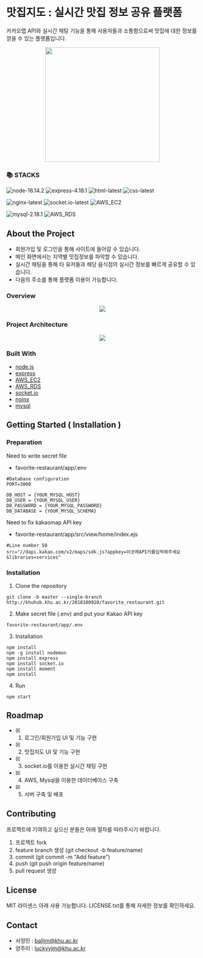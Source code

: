 # 맛집지도 : 실시간 맛집 정보 공유 플랫폼

카카오맵 API와 실시간 채팅 기능을 통해 사용자들과 소통함으로써 맛집에 대한 정보를 얻을 수 있는 플랫폼입니다.

<div align="center">
    <img src="/uploads/6f062fddb950cee4e27b99e9f337ebbf/로고.png" width="300" height="300">
</div>

### 📚 STACKS

![node-16.14.2](https://img.shields.io/badge/Node-16.14.2-green)
![express-4.18.1](https://img.shields.io/badge/Express-4.18.1-green)
![html-latest](https://img.shields.io/badge/html-5.2-green)
![css-latest](https://img.shields.io/badge/css-3-green)

![nginx-latest](https://img.shields.io/badge/nginx-latest-blue)
![socket.io-latest](https://img.shields.io/badge/socket.io-latest-blue)
![AWS_EC2](https://img.shields.io/badge/AWS_EC2-blue)

![mysql-2.18.1](https://img.shields.io/badge/Mysql-2.18.1-yellowgreen)
![AWS_RDS](https://img.shields.io/badge/AWS_RDS-yellowgreen)

## About the Project

- 회원가입 및 로그인을 통해 사이트에 들어갈 수 있습니다.
- 메인 화면에서는 지역별 맛집정보를 파악할 수 있습니다.
- 실시간 채팅을 통해 타 유저들과 해당 음식점의 실시간 정보를 빠르게 공유할 수 있습니다.
- 다음의 주소를 통해 플랫폼 이용이 가능합니다.

### Overview

<div align="center">
    <img src="/uploads/4205b64858a27863e564579998ce0461/overview.png">
</div>

### Project Architecture

<div align="center">
    <img src="/uploads/af7ba588e17279d3f7713b5bf3662f66/아키텍처.png">
</div>

### Built With

- [node.js](https://nodejs.org/ko/)
- [express](https://expressjs.com/ko/)
- [AWS_EC2](https://aws.amazon.com/ko/)
- [AWS_RDS](https://aws.amazon.com/ko/)
- [socket.io](https://socket.io/)
- [nginx](https://www.nginx.com/)
- [mysql](https://www.mysql.com/)

## Getting Started ( Installation )

### Preparation

Need to write secret file

- favorite-restaurant/app/.env

```
#Database configuration
PORT=3000

DB_HOST = {YOUR_MYSQL_HOST}
DB_USER = {YOUR_MYSQL_USER}
DB_PASSWORD = {YOUR_MYSQL_PASSWORD}
DB_DATABASE = {YOUR_MYSQL_SCHEMA}
```

Need to fix kakaomap API key

- favorite-restaurant/app/src/view/home/index.ejs

```
#Line number 50
src="//dapi.kakao.com/v2/maps/sdk.js?appkey=이곳에API키를입력해주세요&libraries=services"

```

### Installation

1. Clone the repository

```
git clone -b master --single-branch http://khuhub.khu.ac.kr/2018100910/favorite_restaurant.git
```

2. Make secret file (.env) and put your Kakao API key

```
favorite-restaurant/app/.env
```

3. Installation

```
npm install
npm -g install nodemon
npm install express
npm install socket.io
npm install moment
npm install
```

4. Run

```
npm start
```

## Roadmap

- [x] 1. 로그인/회원가입 UI 및 기능 구현
- [x] 2. 맛집지도 UI 및 기능 구현
- [x] 3. socket.io를 이용한 실시간 채팅 구현
- [x] 4. AWS, Mysql을 이용한 데이터베이스 구축
- [x] 5. 서버 구축 및 배포

## Contributing

프로젝트에 기여하고 싶으신 분들은 아래 절차를 따라주시기 바랍니다.

1. 프로젝트 fork
2. feature branch 생성 (git checkout -b feature/name)
3. commit (git commit -m "Add feature")
4. push (git push origin feature/name)
5. pull request 생성

## License

MIT 라이센스 아래 사용 가능합니다. LICENSE.txt를 통해 자세한 정보를 확인하세요.

## Contact

- 서정민 : balljm@khu.ac.kr
- 양주미 : luckyyjm@khu.ac.kr
